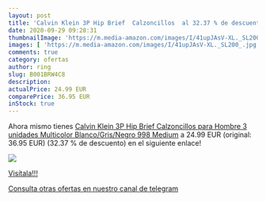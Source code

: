 ```yaml
---
layout: post
title: 'Calvin Klein 3P Hip Brief  Calzoncillos  al 32.37 % de descuento'
date: 2020-09-29 09:28:31
thumbnailImage: 'https://m.media-amazon.com/images/I/41upJAsV-XL._SL200_.jpg'
images: [ 'https://m.media-amazon.com/images/I/41upJAsV-XL._SL200_.jpg' ]
comments: true
category: ofertas
author: ring
slug: B001BRW4C8
description:
actualPrice: 24.99 EUR
comparePrice: 36.95 EUR
inStock: true
---
```


Ahora mismo tienes [Calvin Klein 3P Hip Brief  Calzoncillos para Hombre  3 unidades   Multicolor  Blanco/Gris/Negro 998   Medium](https://www.amazon.com/dp/B001BRW4C8/?tag=redken08-20) a 24.99 EUR (original: 36.95 EUR) (32.37 %  de descuento) en el siguiente enlace!

[![](https://m.media-amazon.com/images/I/41upJAsV-XL._SL200_.jpg)](https://www.amazon.com/dp/B001BRW4C8/?tag=redken08-20)

[Visítala!!!](https://www.amazon.com/dp/B001BRW4C8/?tag=redken08-20)

[Consulta otras ofertas en nuestro canal de telegram](https://t.me/s/ofertas25)
